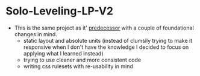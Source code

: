 # Solo-Leveling-LP-V2
- This is the same project as it' [predecessor](https://github.com/MahmoodElsaayed/Solo-Leveling-LP) with a couple of foundational changes in mind.
    - static layout and absolute units (instead of clumsily trying to make it responsive when I don't have the knowledge I decided to focus on applying what I learned instead)
    - trying to use cleaner and more consistent code
    - writing css rulesets with re-usability in mind